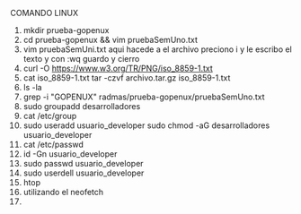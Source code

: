 COMANDO LINUX

1. mkdir prueba-gopenux
2. cd prueba-gopenux && vim pruebaSemUno.txt
3. vim pruebaSemUni.txt aqui hacede a el archivo preciono i y le escribo el texto y con :wq guardo y cierro
4. curl -O https://www.w3.org/TR/PNG/iso_8859-1.txt
5. cat iso_8859-1.txt 
    tar -czvf archivo.tar.gz iso_8859-1.txt
6. ls -la
7. grep -i "GOPENUX" radmas/prueba-gopenux/pruebaSemUno.txt
8. sudo groupadd desarrolladores
9. cat /etc/group
10. sudo useradd usuario_developer 
    sudo chmod -aG desarrolladores usuario_developer
11. cat /etc/passwd
12. id -Gn usuario_developer
13. sudo passwd usuario_developer
17. sudo userdell usuario_developer
18. htop
19. utilizando el neofetch
20. 
